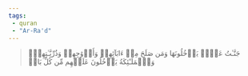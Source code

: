 ```yaml
---
tags: 
 - quran 
 - "Ar-Ra'd"
---
```


> جَنَّـٰتُ عَدۡنٖ يَدۡخُلُونَهَا وَمَن صَلَحَ مِنۡ ءَابَآئِهِمۡ وَأَزۡوَٰجِهِمۡ وَذُرِّيَّـٰتِهِمۡۖ وَٱلۡمَلَـٰٓئِكَةُ يَدۡخُلُونَ عَلَيۡهِم مِّن كُلِّ بَابٖ
